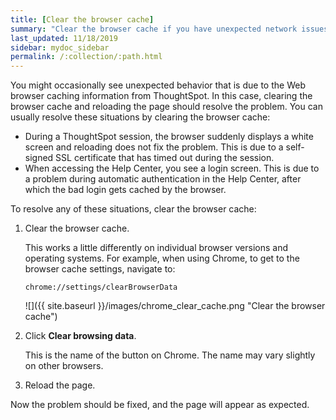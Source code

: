 ```yaml
---
title: [Clear the browser cache]
summary: "Clear the browser cache if you have unexpected network issues."
last_updated: 11/18/2019
sidebar: mydoc_sidebar
permalink: /:collection/:path.html
---
```

You might occasionally see unexpected behavior that is due to the Web browser caching information from ThoughtSpot. In this case, clearing the browser cache and reloading the page should resolve the problem. You can usually resolve these situations by clearing the browser cache:

-   During a ThoughtSpot session, the browser suddenly displays a white screen and reloading does not fix the problem. This is due to a self-signed SSL certificate that has timed out during the session.
-   When accessing the Help Center, you see a login screen. This is due to a problem during automatic authentication in the Help Center, after which the bad login gets cached by the browser.

To resolve any of these situations, clear the browser cache:

1. Clear the browser cache.

    This works a little differently on individual browser versions and operating systems. For example, when using Chrome, to get to the browser cache settings, navigate to:

    ```
    chrome://settings/clearBrowserData
    ```

    ![]({{ site.baseurl }}/images/chrome_clear_cache.png "Clear the browser cache")

2. Click **Clear browsing data**.

   This is the name of the button on Chrome. The name may vary slightly on other browsers.

3. Reload the page.

Now the problem should be fixed, and the page will appear as expected.
